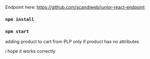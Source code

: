 Endpoint here: https://github.com/scandiweb/junior-react-endpoint

### `npm install`

### `npm start`

adding product to cart from PLP only if product has no attributes

i hope it works correctly
